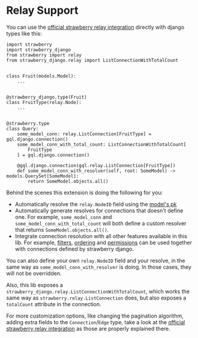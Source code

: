 # Relay Support

You can use the [official strawberry relay integration](https://strawberry.rocks/docs/guides/relay)
directly with django types like this:

```{.python title=types.py}
import strawberry
import strawberry_django
from strawberry import relay
from strawberry_django.relay import ListConnectionWithTotalCount


class Fruit(models.Model):
    ...


@strawberry_django.type(Fruit)
class FruitType(relay.Node):
    ...


@strawberry.type
class Query:
    some_model_conn: relay.ListConnection[FruitType] = gql.django.connection()
    some_model_conn_with_total_count: ListConnectionWithTotalCount[
        FruitType
    ] = gql.django.connection()

    @gql.django.connection(gql.relay.ListConnection[FruitType])
    def some_model_conn_with_resolver(self, root: SomeModel) -> models.QuerySet[SomeModel]:
        return SomeModel.objects.all()
```

Behind the scenes this extension is doing the following for you:

- Automatically resolve the `relay.NodeID` field using the [model's pk](https://docs.djangoproject.com/en/4.2/ref/models/fields/#django.db.models.Field.primary_key)
- Automatically generate resolves for connections that doesn't define one. For example,
  `some_model_conn` and `some_model_conn_with_total_count` will both define a custom resolver
  that returns `SomeModel.objects.all()`.
- Integrate connection resolution with all other features available in this lib. For example,
  [filters](filters.md), [ordering](ordering.md) and
  [permissions](permissions.md) can be used together with connections defined
  by strawberry django.

You can also define your own `relay.NodeID` field and your resolve, in the same way as
`some_model_conn_with_resolver` is doing. In those cases, they will not be overridden.

Also, this lib exposes a `strawberry_django.relay.ListConnectionWithTotalCount`, which works
the same way as `strawberry.relay.ListConnection` does, but also exposes a
`totalCount` attribute in the connection.

For more customization options, like changing the pagination algorithm, adding extra fields
to the `Connection`/`Edge` type, take a look at the
[official strawberry relay integration](https://strawberry.rocks/docs/guides/relay)
as those are properly explained there.

